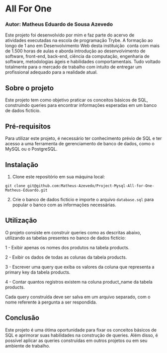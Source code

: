 # All For One
### Autor: Matheus Eduardo de Sousa Azevedo

Este projeto foi desenvolvido por mim e faz parte do acervo de atividades executadas na escola de programação Trybe. A formação ao longo de 1 ano em Desenvolvimento Web desta instituição  conta com mais de 1.500 horas de aulas e aborda introdução ao desenvolvimento de software, front-end, back-end, ciência da computação, engenharia de software, metodologias ágeis e habilidades comportamentais. Tudo voltado totalmente para o mercado de trabalho com intuito de entregar um profissional adequado para a realidade atual. 


## Sobre o projeto

Este projeto tem como objetivo praticar os conceitos básicos de SQL, construindo queries para encontrar informações esperadas em um banco de dados fictício.

## Pré-requisitos

Para utilizar este projeto, é necessário ter conhecimento prévio de SQL e ter acesso a uma ferramenta de gerenciamento de banco de dados, como o MySQL ou o PostgreSQL.

## Instalação

1.  Clone este repositório em sua máquina local:

`git clone git@github.com:Matheus-Azevedo/Project-Mysql-All-for-One-Matheus-Eduardo.git` 

2.  Crie o banco de dados fictício e importe o arquivo `database.sql` para popular o banco com as informações necessárias.

## Utilização

O projeto consiste em construir queries como as descritas abaixo, utilizando as tabelas presentes no banco de dados fictício:

1 - Exibir apenas os nomes dos produtos na tabela products.

2 - Exibir os dados de todas as colunas da tabela products.

3 - Escrever uma query que exiba os valores da coluna que representa a primary key da tabela products.

4 - Contar quantos registros existem na coluna product_name da tabela products.

Cada query construída deve ser salva em um arquivo separado, com o nome referente à pergunta a ser respondida.

## Conclusão

Este projeto é uma ótima oportunidade para fixar os conceitos básicos de SQL e aprimorar suas habilidades na construção de queries. Além disso, é possível aplicar as queries construídas em outros projetos ou em seu ambiente de trabalho.
